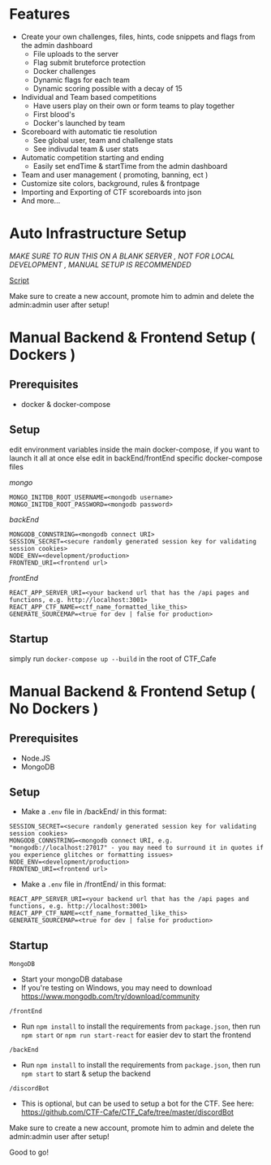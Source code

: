 # Features

- Create your own challenges, files, hints, code snippets and flags from the admin dashboard
  - File uploads to the server
  - Flag submit bruteforce protection
  - Docker challenges
  - Dynamic flags for each team
  - Dynamic scoring possible with a decay of 15
- Individual and Team based competitions
  - Have users play on their own or form teams to play together
  - First blood's
  - Docker's launched by team
- Scoreboard with automatic tie resolution
  - See global user, team and challenge stats
  - See indivudal team & user stats
- Automatic competition starting and ending
  - Easily set endTime & startTime from the admin dashboard
- Team and user management ( promoting, banning, ect )
- Customize site colors, background, rules & frontpage
- Importing and Exporting of CTF scoreboards into json
- And more...


# Auto Infrastructure Setup 

*MAKE SURE TO RUN THIS ON A BLANK SERVER*
*, NOT FOR LOCAL DEVELOPMENT*
*, MANUAL SETUP IS RECOMMENDED*

[Script](https://github.com/CTF-Cafe/CTF_Cafe/blob/e39322de4278d190e9b7ec6908e59763b2588435/serverSetupScript.sh)

Make sure to create a new account, promote him to admin and delete the admin:admin user after setup!

# Manual Backend & Frontend Setup ( Dockers )

## Prerequisites
- docker & docker-compose

## Setup

edit environment variables inside the main docker-compose, if you want to launch it all at once
else edit in backEnd/frontEnd specific docker-compose files

*mongo*
```
MONGO_INITDB_ROOT_USERNAME=<mongodb username>
MONGO_INITDB_ROOT_PASSWORD=<mongodb password>
```

*backEnd*
```
MONGODB_CONNSTRING=<mongodb connect URI>
SESSION_SECRET=<secure randomly generated session key for validating session cookies>
NODE_ENV=<development/production>
FRONTEND_URI=<frontend url>
```

*frontEnd*
```
REACT_APP_SERVER_URI=<your backend url that has the /api pages and functions, e.g. http://localhost:3001>
REACT_APP_CTF_NAME=<ctf_name_formatted_like_this>
GENERATE_SOURCEMAP=<true for dev | false for production>
```

## Startup

simply run `docker-compose up --build` in the root of CTF_Cafe


# Manual Backend & Frontend Setup ( No Dockers )

## Prerequisites
- Node.JS
- MongoDB

## Setup
- Make a `.env` file in /backEnd/ in this format:
```
SESSION_SECRET=<secure randomly generated session key for validating session cookies>
MONGODB_CONNSTRING=<mongodb connect URI, e.g. "mongodb://localhost:27017" - you may need to surround it in quotes if you experience glitches or formatting issues>
NODE_ENV=<development/production>
FRONTEND_URI=<frontend url>
```

- Make a `.env` file in /frontEnd/ in this format:
```
REACT_APP_SERVER_URI=<your backend url that has the /api pages and functions, e.g. http://localhost:3001>
REACT_APP_CTF_NAME=<ctf_name_formatted_like_this>
GENERATE_SOURCEMAP=<true for dev | false for production>
```

## Startup

`MongoDB`
- Start your mongoDB database
- If you're testing on Windows, you may need to download https://www.mongodb.com/try/download/community

`/frontEnd`
- Run `npm install` to install the requirements from `package.json`, then run `npm start` or `npm run start-react` for easier dev to start the frontend

`/backEnd`
- Run `npm install` to install the requirements from `package.json`, then run `npm start` to start & setup the backend

`/discordBot`
- This is optional, but can be used to setup a bot for the CTF. See here: https://github.com/CTF-Cafe/CTF_Cafe/tree/master/discordBot

Make sure to create a new account, promote him to admin and delete the admin:admin user after setup!

Good to go!
